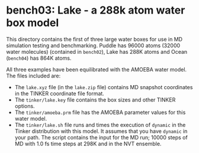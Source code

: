 bench03: Lake - a 288k atom water box model
===========================================


This directory contains the first of three large water boxes for use in
MD simulation testing and benchmarking. Puddle has 96000 atoms (32000
water molecules) (contained in `bench02`), Lake has 288K atoms
and Ocean (`bench04`) has 864K atoms.

All three examples have been equilibrated with the AMOEBA water model. The
files included are:

* The `lake.xyz` file (in the `lake.zip` file)  contains MD snapshot coordinates in the TINKER coordinate file format. 
* The `tinker/lake.key` file contains the box sizes and other TINKER options. 
* The `tinker/amoeba.prm` file has the AMOEBA parameter values for this water model. 
* The `tinker/lake.sh` file runs and times the execution of `dynamic` in the Tinker distribution with this model. It assumes that you have `dynamic` in your path. The script contains the input for the MD run; 10000 steps of MD with 1.0 fs time steps at 298K and in the NVT ensemble.



